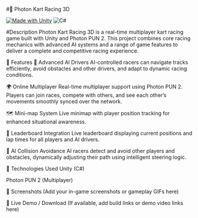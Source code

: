 
#🏁 Photon Kart Racing 3D

[![Made with Unity](https://img.shields.io/badge/Made%20with-Unity-57b9d3.svg?style=for-the-badge&logo=unity)](https://unity3d.com)
![C#](https://img.shields.io/badge/c%23-%23239120.svg?style=for-the-badge&logo=csharp&logoColor=white)

#Description
Photon Kart Racing 3D is a real-time multiplayer kart racing game built with Unity and Photon PUN 2. This project combines core racing mechanics with advanced AI systems and a range of game features to deliver a complete and competitive racing experience.

🚀 Features
🧠 Advanced AI Drivers
AI-controlled racers can navigate tracks efficiently, avoid obstacles and other drivers, and adapt to dynamic racing conditions.

🌍 Online Multiplayer
Real-time multiplayer support using Photon PUN 2. Players can join races, compete with others, and see each other’s movements smoothly synced over the network.

🗺️ Mini-map System
Live minimap with player position tracking for enhanced situational awareness.

🥇 Leaderboard Integration
Live leaderboard displaying current positions and lap times for all players and AI drivers.

🚧 AI Collision Avoidance
AI racers detect and avoid other players and obstacles, dynamically adjusting their path using intelligent steering logic.

📂 Technologies Used
Unity (C#)

Photon PUN 2 (Multiplayer)

📸 Screenshots
(Add your in-game screenshots or gameplay GIFs here)

🔗 Live Demo / Download
(If available, add build links or demo video links here)
